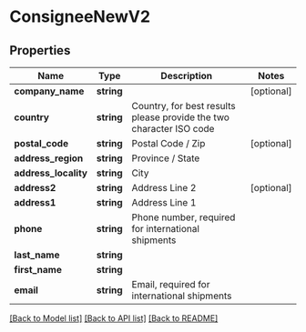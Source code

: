 # ConsigneeNewV2

## Properties
Name | Type | Description | Notes
------------ | ------------- | ------------- | -------------
**company_name** | **string** |  | [optional] 
**country** | **string** | Country, for best results please provide the two character ISO code | 
**postal_code** | **string** | Postal Code / Zip | [optional] 
**address_region** | **string** | Province / State | 
**address_locality** | **string** | City | 
**address2** | **string** | Address Line 2 | [optional] 
**address1** | **string** | Address Line 1 | 
**phone** | **string** | Phone number, required for international shipments | 
**last_name** | **string** |  | 
**first_name** | **string** |  | 
**email** | **string** | Email, required for international shipments | 

[[Back to Model list]](../../README.md#documentation-for-models) [[Back to API list]](../../README.md#documentation-for-api-endpoints) [[Back to README]](../../README.md)

